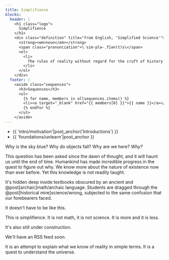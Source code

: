```yaml
---
title: Simplifience
blocks:
  header: |
    <h1 class="logo">
      Simplifience
    </h1>
    <div class="definition" title="from English, 'Simplified Science'">
      <strong><em>noun</em></strong>
      <span class="pronunciation">\ˈsim-plə-ˌfīən(t)s\</span>
      <ol>
        <li>
          The rules of reality without regard for the cruft of history.
        </li>
      </ol>
    </div>
  footer: |
    <aside class="sequences">
      <h3>Sequences</h3>
      <ul>
        {% for name, members in allsequences.items() %}
        <li><a target="_blank" href="{{ members[0] }}">{{ name }}</a></li>
        {% endfor %}
      </ul>
    </aside>
---
```


<div class="nav asides">
  <div class="block">
    <!--<h3>Start here</h3>-->
    <aside class="info">
      <ul>
        <li>{{ 'intro/motivation'|post_anchor('Introductions') }}</li>
        <li>{{ 'foundations/unlearn'|post_anchor }}</li>
        <!--<li>{{ 'reality/welcome'|post_anchor }}</li>-->
      </ul>
    </aside>
  </div>
  <div class="block" style="display: none">
    <h3>What's new</h3>
    <aside class="info">
      <ul>
        {% for page in new %}
        <li>{{ page|post_anchor }}</li>
        {% endfor %}
      </ul>
    </aside>
  </div>
</div>

Why is the sky blue? Why do objects fall? Why are we here? *Why?*

This question has been asked since the dawn of thought, and it will haunt us until the end of time. Humankind has made incredible progress in the quest to figure out why. We know more about the nature of existence now than ever before. Yet this knowledge is not readily taught.

It's hidden deep inside textbooks obscured by an ancient and @post[archaic]math/archaic language. Students are dragged through the @post[historical mire]science/wrong, subjected to the same confusion that our forebearers faced.

It doesn't have to be like this.

This is simplifience. It is not math, it is not science. It is more and it is less.

<aside class="info" markdown="block">
It's also still under construction.

We'll have an RSS feed soon.
</aside>

It is an attempt to explain what we know of reality in simple terms. It is a quest to understand the universe.


